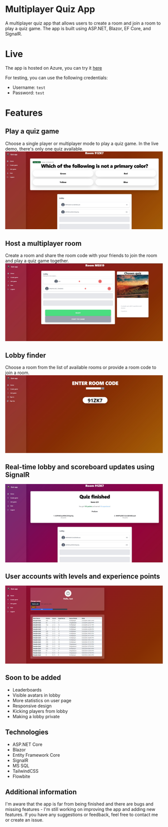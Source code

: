 # Multiplayer Quiz App
A multiplayer quiz app that allows users to create a room and join a room to play a quiz game. The app is built using ASP.NET, Blazor, EF Core, and SignalR.

# Live
The app is hosted on Azure, you can try it [here](https://multiplayerquizgame.azurewebsites.net/)

For testing, you can use the following credentials:
- Username: `test`
- Password: `test`

# Features
## Play a quiz game
Choose a single player or multiplayer mode to play a quiz game. In the live demo, there's only one quiz available.
![quiz game](https://github.com/komeg1/multiplayer-quiz-app/blob/main/images/quizgame.jpg)
 ## Host a multiplayer room
 Create a room and share the room code with your friends to join the room and play a quiz game together.
![lobby](https://github.com/komeg1/multiplayer-quiz-app/blob/main/images/lobby.jpg)
## Lobby finder
Choose a room from the list of available rooms or provide a room code to join a room.
![lobby finder](https://github.com/komeg1/multiplayer-quiz-app/blob/main/images/lobby%20finder.jpg)
## Real-time lobby and scoreboard updates using SignalR
![quiz result](https://github.com/komeg1/multiplayer-quiz-app/blob/main/images/quizresult.jpg)
## User accounts with levels and experience points
![user page](https://github.com/komeg1/multiplayer-quiz-app/blob/main/images/userpage.png)
## Soon to be added
- Leaderboards
- Visible avatars in lobby
- More statistics on user page
- Responsive design
- Kicking players from lobby
- Making a lobby private
## Technologies
- ASP.NET Core
- Blazor
- Entity Framework Core
- SignalR
- MS SQL
- TailwindCSS
- Flowbite
## Additional information

I'm aware that the app is far from being finished and there are bugs and missing features - I'm still working on improving the app and adding new features. If you have any suggestions or feedback, feel free to contact me or create an issue.
